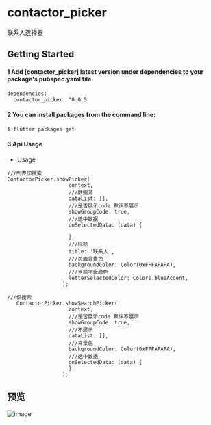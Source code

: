 # contactor_picker

联系人选择器

## Getting Started
#### 1 Add [contactor_picker] latest version under dependencies to your package's pubspec.yaml file. 
```
dependencies:
  contactor_picker: ^0.0.5
```
#### 2 You can install packages from the command line: 
```
$ flutter packages get
```
#### 3 Api Usage 
* Usage
```
///列表加搜索
ContactorPicker.showPicker(
                    context,
                    ///数据源
                    dataList: [],
                    ///是否展示code 默认不展示
                    showGroupCode: true,
                    ///选中数据
                    onSelectedData: (data) {

                    },
                    ///标题
                    title: '联系人',
                    ///页面背景色
                    backgroundColor: Color(0xFFFAFAFA),
                    ///当前字母颜色
                    letterSelectedColor: Colors.blueAccent,
                  );
```
```
///仅搜索
   ContactorPicker.showSearchPicker(
                    context,
                    ///是否展示code 默认不展示
                    showGroupCode: true,
                    ///不展示
                    dataList: [],
                    ///背景色
                    backgroundColor: Color(0xFFFAFAFA),
                    ///选中数据
                    onSelectedData: (data) {
                    },
                  );
```
## 预览

![image](https://shineyoki.oss-cn-beijing.aliyuncs.com/demo.gif)
